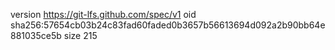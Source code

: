 version https://git-lfs.github.com/spec/v1
oid sha256:57654cb03b24c83fad60faded0b3657b56613694d092a2b90bb64e881035ce5b
size 215
